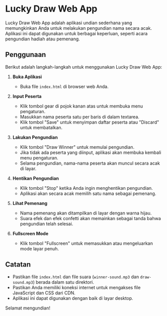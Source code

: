 # Lucky Draw Web App

Lucky Draw Web App adalah aplikasi undian sederhana yang memungkinkan Anda untuk melakukan pengundian nama secara acak. Aplikasi ini dapat digunakan untuk berbagai keperluan, seperti acara pengundian hadiah atau pemenang.

## Penggunaan

Berikut adalah langkah-langkah untuk menggunakan Lucky Draw Web App:

1. **Buka Aplikasi**
   - Buka file `index.html` di browser web Anda.

2. **Input Peserta**
   - Klik tombol gear di pojok kanan atas untuk membuka menu pengaturan.
   - Masukkan nama peserta satu per baris di dalam textarea.
   - Klik tombol "Save" untuk menyimpan daftar peserta atau "Discard" untuk membatalkan.

3. **Lakukan Pengundian**
   - Klik tombol "Draw Winner" untuk memulai pengundian.
   - Jika tidak ada peserta yang diinput, aplikasi akan membuka kembali menu pengaturan.
   - Selama pengundian, nama-nama peserta akan muncul secara acak di layar.

4. **Hentikan Pengundian**
   - Klik tombol "Stop" ketika Anda ingin menghentikan pengundian.
   - Aplikasi akan secara acak memilih satu nama sebagai pemenang.

5. **Lihat Pemenang**
   - Nama pemenang akan ditampilkan di layar dengan warna hijau.
   - Suara efek dan efek confetti akan memainkan sebagai tanda bahwa pengundian telah selesai.

6. **Fullscreen Mode**
   - Klik tombol "Fullscreen" untuk memasukkan atau mengeluarkan mode layar penuh.

## Catatan
- Pastikan file `index.html` dan file suara (`winner-sound.mp3` dan `draw-sound.mp3`) berada dalam satu direktori.
- Pastikan Anda memiliki koneksi internet untuk mengakses file JavaScript dan CSS dari CDN.
- Aplikasi ini dapat digunakan dengan baik di layar desktop.

Selamat mengundian!
